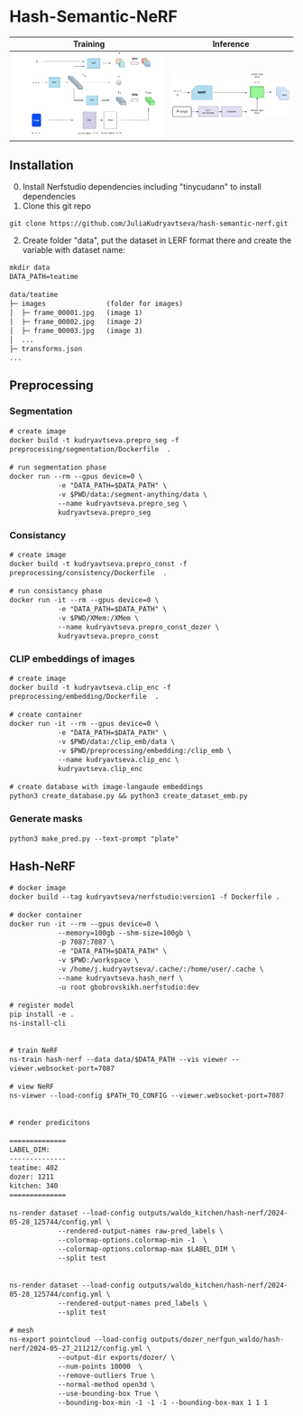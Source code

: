 # Hash-Semantic-NeRF


Training     |  Inference
:-------------------------:|:-------------------------:
![](https://github.com/JuliaKudryavtseva/hash-semantic-nerf/blob/main/assets/training.png)  |  ![](https://github.com/JuliaKudryavtseva/hash-semantic-nerf/blob/main/assets/inference.png)

## Installation
0. Install Nerfstudio dependencies including "tinycudann" to install dependencies 
1. Clone this git repo
```
git clone https://github.com/JuliaKudryavtseva/hash-semantic-nerf.git
```
2. Create folder "data", put the dataset in LERF format there and create the variable with dataset name:
```
mkdir data
DATA_PATH=teatime

data/teatime
├─ images               (folder for images)
│  ├─ frame_00001.jpg   (image 1)
│  ├─ frame_00002.jpg   (image 2)
│  ├─ frame_00003.jpg   (image 3)    
│  ...
├─ transforms.json
...

```

## Preprocessing
### Segmentation 
```
# create image
docker build -t kudryavtseva.prepro_seg -f preprocessing/segmentation/Dockerfile  .

# run segmentation phase
docker run --rm --gpus device=0 \
            -e "DATA_PATH=$DATA_PATH" \
            -v $PWD/data:/segment-anything/data \
            --name kudryavtseva.prepro_seg \
            kudryavtseva.prepro_seg
```




### Consistancy
```
# create image
docker build -t kudryavtseva.prepro_const -f preprocessing/consistency/Dockerfile  .

# run consistancy phase
docker run -it --rm --gpus device=0 \
            -e "DATA_PATH=$DATA_PATH" \
            -v $PWD/XMem:/XMem \
            --name kudryavtseva.prepro_const_dozer \
            kudryavtseva.prepro_const
```


### CLIP embeddings of images
```
# create image
docker build -t kudryavtseva.clip_enc -f preprocessing/embedding/Dockerfile  .

# create container
docker run -it --rm --gpus device=0 \
            -e "DATA_PATH=$DATA_PATH" \
            -v $PWD/data:/clip_emb/data \
            -v $PWD/preprocessing/embedding:/clip_emb \
            --name kudryavtseva.clip_enc \
            kudryavtseva.clip_enc

# create database with image-langaude embeddings
python3 create_database.py && python3 create_dataset_emb.py

```

### Generate masks

```
python3 make_pred.py --text-prompt "plate"

```




## Hash-NeRF

```
# docker image
docker build --tag kudryavtseva/nerfstudio:version1 -f Dockerfile .

# docker container
docker run -it --rm --gpus device=0 \
            --memory=100gb --shm-size=100gb \
            -p 7087:7087 \
            -e "DATA_PATH=$DATA_PATH" \
            -v $PWD:/workspace \
            -v /home/j.kudryavtseva/.cache/:/home/user/.cache \
            --name kudryavtseva.hash_nerf \
            -u root gbobrovskikh.nerfstudio:dev   

# register model
pip install -e . 
ns-install-cli


# train NeRF
ns-train hash-nerf --data data/$DATA_PATH --vis viewer --viewer.websocket-port=7087

# view NeRF
ns-viewer --load-config $PATH_TO_CONFIG --viewer.websocket-port=7087


# render predicitons

==============
LABEL_DIM:
--------------
teatime: 402
dozer: 1211
kitchen: 340
==============

ns-render dataset --load-config outputs/waldo_kitchen/hash-nerf/2024-05-28_125744/config.yml \
            --rendered-output-names raw-pred_labels \
            --colormap-options.colormap-min -1  \
            --colormap-options.colormap-max $LABEL_DIM \
            --split test


ns-render dataset --load-config outputs/waldo_kitchen/hash-nerf/2024-05-28_125744/config.yml \
            --rendered-output-names pred_labels \
            --split test

# mesh
ns-export pointcloud --load-config outputs/dozer_nerfgun_waldo/hash-nerf/2024-05-27_211212/config.yml \ 
            --output-dir exports/dozer/ \
            --num-points 10000  \
            --remove-outliers True \
            --normal-method open3d \
            --use-bounding-box True \
            --bounding-box-min -1 -1 -1 --bounding-box-max 1 1 1

```

